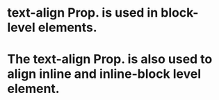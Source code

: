 # text-align Prop. is used in block-level elements.
# The text-align Prop. is also used to align inline and inline-block level element. 